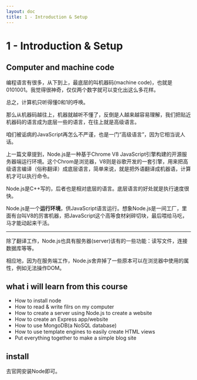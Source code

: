 ```yaml
---
layout: doc
title: 1 - Introduction & Setup
---
```


# 1 - Introduction & Setup
## Computer and machine code

编程语言有很多，从下到上，最底层的叫机器码(machine code)，也就是0101001。我觉得很神奇，仅仅两个数字就可以变化出这么多花样。

总之，计算机只听得懂0和1的呼唤。

那么从机器码越往上，机器就越听不懂了，反倒是人越来越容易理解，我们把贴近机器码的语言成为底层一些的语言，在往上就是高级语言。

咱们被诟病的JavaScript再怎么不严谨，也是一门“高级语言”，因为它相当说人话。

上一篇文章提到，Node.js是一种基于Chrome V8 JavaScript引擎构建的开源服务器端运行环境。这个Chrom是浏览器，V8则是谷歌开发的一套引擎，用来把高级语言编译（俗称翻译）成底层语言，简单来说，就是把外语翻译成机器语，计算机才可以执行命令。

Node.js是C++写的，后者也是相对底层的语言。底层语言的好处就是执行速度很快。

Node.js是一个**运行环境**，供JavaScript语言运行。想象Node.js是一间工厂，里面有台叫V8的厉害机器，把JavaScript这个高等食材剁碎切块，最后喂给马吃，马才能动起来干活。

--- 

除了翻译工作，Node.js也具有服务器(server)该有的一些功能：读写文件，连接数据库等等。

相应地，因为在服务端工作，Node.js舍弃掉了一些原本可以在浏览器中使用的属性，例如无法操作DOM。

## what i will learn from this course
- How to install node
- How to read & write filrs on my computer
- How to create a server using Node.js to create a website
- How to create an Express app/website
- How to use MongoDB(a NoSQL database)
- How to use template engines to easily create HTML views
- Put everything together to make a simple blog site

## install
去官网安装Node即可。